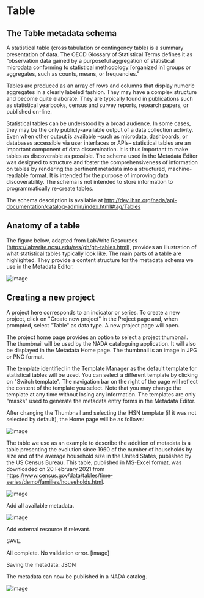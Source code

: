 # Table

## The Table metadata schema

A statistical table (cross tabulation or contingency table) is a summary presentation of data. The OECD Glossary of Statistical Terms defines it as “observation data gained by a purposeful aggregation of statistical microdata conforming to statistical methodology [organized in] groups or aggregates, such as counts, means, or frequencies.”

Tables are produced as an array of rows and columns that display numeric aggregates in a clearly labeled fashion. They may have a complex structure and become quite elaborate. They are typically found in publications such as statistical yearbooks, census and survey reports, research papers, or published on-line.

Statistical tables can be understood by a broad audience. In some cases, they may be the only publicly-available output of a data collection activity. Even when other output is available –such as microdata, dashboards, or databases accessible via user interfaces or APIs– statistical tables are an important component of data dissemination. It is thus important to make tables as discoverable as possible. The schema used in the Metadata Editor was designed to structure and foster the comprehensiveness of information on tables by rendering the pertinent metadata into a structured, machine-readable format. It is intended for the purpose of improving data discoverability. The schema is not intended to store information to programmatically re-create tables.

The schema description is available at http://dev.ihsn.org/nada/api-documentation/catalog-admin/index.html#tag/Tables

## Anatomy of a table

The figure below, adapted from LabWrite Resources (https://labwrite.ncsu.edu/res/gh/gh-tables.html), provides an illustration of what statistical tables typically look like. The main parts of a table are highlighted. They provide a content structure for the metadata schema we use in the Metadata Editor.

![image](https://user-images.githubusercontent.com/35276300/216686104-25d21426-28f8-43c3-8830-e2b8a466b8cd.png)


## Creating a new project

A project here corresponds to an indicator or series. To create a new project, click on "Create new project" in the Project page and, when prompted, select "Table" as data type. A new project page will open.

The project home page provides an option to select a project thumbnail. The thumbnail will be used by the NADA cataloguing application. It will also be displayed in the Metadata Home page. The thumbnail is an image in JPG or PNG format.

The template identified in the Template Manager as the default template for statistical tables will be used. You can select a different template by clicking on "Switch template". The navigation bar on the right of the page will reflect the content of the template you select. Note that you may change the template at any time without losing any information. The templates are only "masks" used to generate the metadata entry forms in the Metadata Editor.

After changing the Thumbnail and selecting the IHSN template (if it was not selected by default), the Home page will be as follows:

![image](https://user-images.githubusercontent.com/35276300/217111890-491edd50-982f-4f55-bbc8-b711a44d3feb.png)

The table we use as an example to describe the addition of metadata is a table presenting the evolution since 1960 of the number of households by size and of the average household size in the United States, published by the US Census Bureau. This table, published in MS-Excel format, was downloaded on 20 February 2021 from https://www.census.gov/data/tables/time-series/demo/families/households.html.

![image](https://user-images.githubusercontent.com/35276300/216686978-a6f2317e-42dc-4d0f-b078-24cfdfa208f0.png)

Add all available metadata.

![image](https://user-images.githubusercontent.com/35276300/217113319-a638c701-6592-4467-ad92-4e2eefe6b254.png)

Add external resource if relevant.

SAVE.

All complete. No validation error.
[image]

Saving the metadata:
JSON

The metadata can now be published in a NADA catalog. 

![image](https://user-images.githubusercontent.com/35276300/216687168-a662678f-4162-4faa-ba20-8dd512ed2bb0.png)

